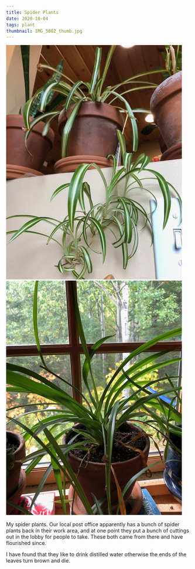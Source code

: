 ```yaml
---
title: Spider Plants
date: 2020-10-04
tags: plant
thumbnail: IMG_5882_thumb.jpg
---
```

![](IMG_5882.jpeg)![](IMG_5885.jpeg)

My spider plants. Our local post office apparently has a bunch of spider plants back in their work area, and at one point they put a bunch of cuttings out in the lobby for people to take. These both came from there and have flourished since.

I have found that they like to drink distilled water otherwise the ends of the leaves turn brown and die.
